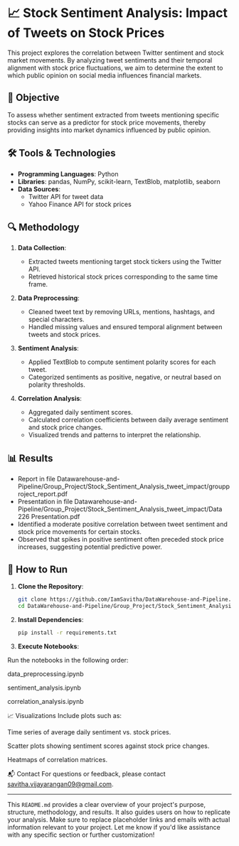 
# 📈 Stock Sentiment Analysis: Impact of Tweets on Stock Prices

This project explores the correlation between Twitter sentiment and stock market movements. By analyzing tweet sentiments and their temporal alignment with stock price fluctuations, we aim to determine the extent to which public opinion on social media influences financial markets.

## 🧠 Objective

To assess whether sentiment extracted from tweets mentioning specific stocks can serve as a predictor for stock price movements, thereby providing insights into market dynamics influenced by public opinion.


## 🛠️ Tools & Technologies

- **Programming Languages**: Python
- **Libraries**: pandas, NumPy, scikit-learn, TextBlob, matplotlib, seaborn
- **Data Sources**:
  - Twitter API for tweet data
  - Yahoo Finance API for stock prices

## 🔍 Methodology

1. **Data Collection**:
   - Extracted tweets mentioning target stock tickers using the Twitter API.
   - Retrieved historical stock prices corresponding to the same time frame.

2. **Data Preprocessing**:
   - Cleaned tweet text by removing URLs, mentions, hashtags, and special characters.
   - Handled missing values and ensured temporal alignment between tweets and stock prices.

3. **Sentiment Analysis**:
   - Applied TextBlob to compute sentiment polarity scores for each tweet.
   - Categorized sentiments as positive, negative, or neutral based on polarity thresholds.

4. **Correlation Analysis**:
   - Aggregated daily sentiment scores.
   - Calculated correlation coefficients between daily average sentiment and stock price changes.
   - Visualized trends and patterns to interpret the relationship.

## 📊 Results
- Report in file Datawarehouse-and-Pipeline/Group_Project/Stock_Sentiment_Analysis_tweet_impact/groupproject_report.pdf
- Presentation in file Datawarehouse-and-Pipeline/Group_Project/Stock_Sentiment_Analysis_tweet_impact/Data 226 Presentation.pdf
- Identified a moderate positive correlation between tweet sentiment and stock price movements for certain stocks.
- Observed that spikes in positive sentiment often preceded stock price increases, suggesting potential predictive power.


## 🚀 How to Run

1. **Clone the Repository**:

   ```bash
   git clone https://github.com/IamSavitha/DataWarehouse-and-Pipeline.git
   cd DataWarehouse-and-Pipeline/Group_Project/Stock_Sentiment_Analysis_tweet_impact

2. **Install Dependencies**:

    ```bash
    pip install -r requirements.txt

3. **Execute Notebooks**:

Run the notebooks in the following order:

data_preprocessing.ipynb

sentiment_analysis.ipynb

correlation_analysis.ipynb

📈 Visualizations
Include plots such as:

Time series of average daily sentiment vs. stock prices.

Scatter plots showing sentiment scores against stock price changes.

Heatmaps of correlation matrices.

📬 Contact
For questions or feedback, please contact savitha.vijayarangan09@gmail.com.

---

This `README.md` provides a clear overview of your project's purpose, structure, methodology, and results. It also guides users on how to replicate your analysis. Make sure to replace placeholder links and emails with actual information relevant to your project. Let me know if you'd like assistance with any specific section or further customization!

